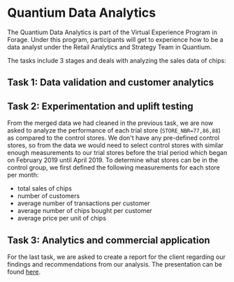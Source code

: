 # Quantium Data Analytics
The Quantium Data Analytics is part of the Virtual Experience Program in Forage. Under this program, participants will get to experience how to be a data analyst under the Retail Analytics and Strategy Team in Quantium. 

The tasks include 3 stages and deals with analyzing the sales data of chips:

## Task 1: Data validation and customer analytics



## Task 2: Experimentation and uplift testing

From the merged data we had cleaned in the previous task, we are now asked to analyze the performance of each trial store (`STORE_NBR=77,86,88`) as compared to the control stores. We don't have any pre-defined control stores, so from the data we would need to select control stores with similar enough measurements to our trial stores before the trial period which began on February 2019 until April 2019. To determine what stores can be in the control group, we first defined the following measurements for each store per month:

- total sales of chips
- number of customers
- average number of transactions per customer
- average number of chips bought per customer
- average price per unit of chips

## Task 3: Analytics and commercial application

For the last task, we are asked to create a report for the client regarding our findings and recommendations from our analysis. The presentation can be found [here](https://docs.google.com/presentation/d/1W_shFPMcJWQ8Y-vui3hfckpGWVWHhUHXBP8HYIXXVBU/edit?usp=sharing).
